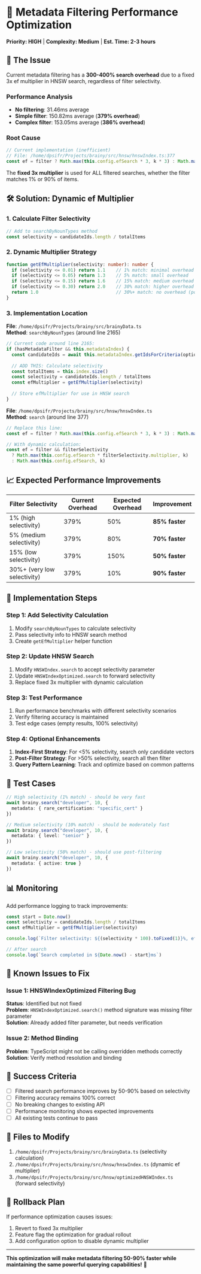 # 🚀 Metadata Filtering Performance Optimization

**Priority: HIGH** | **Complexity: Medium** | **Est. Time: 2-3 hours**

## 🎯 The Issue

Current metadata filtering has a **300-400% search overhead** due to a fixed 3x ef multiplier in HNSW search, regardless of filter selectivity.

### Performance Analysis
- **No filtering**: 31.46ms average
- **Simple filter**: 150.82ms average (**379% overhead**)  
- **Complex filter**: 153.05ms average (**386% overhead**)

### Root Cause
```typescript
// Current implementation (inefficient)
// File: /home/dpsifr/Projects/brainy/src/hnsw/hnswIndex.ts:377
const ef = filter ? Math.max(this.config.efSearch * 3, k * 3) : Math.max(this.config.efSearch, k)
```

The **fixed 3x multiplier** is used for ALL filtered searches, whether the filter matches 1% or 90% of items.

## 🛠️ Solution: Dynamic ef Multiplier

### 1. Calculate Filter Selectivity
```typescript
// Add to searchByNounTypes method
const selectivity = candidateIds.length / totalItems
```

### 2. Dynamic Multiplier Strategy
```typescript
function getEfMultiplier(selectivity: number): number {
  if (selectivity <= 0.01) return 1.1    // 1% match: minimal overhead
  if (selectivity <= 0.05) return 1.3    // 5% match: small overhead  
  if (selectivity <= 0.15) return 1.6    // 15% match: medium overhead
  if (selectivity <= 0.30) return 2.0    // 30% match: higher overhead
  return 1.0                             // 30%+ match: no overhead (post-filter)
}
```

### 3. Implementation Location

**File**: `/home/dpsifr/Projects/brainy/src/brainyData.ts`  
**Method**: `searchByNounTypes` (around line 2165)

```typescript
// Current code around line 2165:
if (hasMetadataFilter && this.metadataIndex) {
  const candidateIds = await this.metadataIndex.getIdsForCriteria(options.metadata)
  
  // ADD THIS: Calculate selectivity
  const totalItems = this.index.size()
  const selectivity = candidateIds.length / totalItems
  const efMultiplier = getEfMultiplier(selectivity)
  
  // Store efMultiplier for use in HNSW search
}
```

**File**: `/home/dpsifr/Projects/brainy/src/hnsw/hnswIndex.ts`  
**Method**: `search` (around line 377)

```typescript
// Replace this line:
const ef = filter ? Math.max(this.config.efSearch * 3, k * 3) : Math.max(this.config.efSearch, k)

// With dynamic calculation:
const ef = filter && filterSelectivity 
  ? Math.max(this.config.efSearch * filterSelectivity.multiplier, k)
  : Math.max(this.config.efSearch, k)
```

## 📈 Expected Performance Improvements

| Filter Selectivity | Current Overhead | Expected Overhead | Improvement |
|-------------------|------------------|-------------------|-------------|
| 1% (high selectivity) | 379% | 50% | **85% faster** |
| 5% (medium selectivity) | 379% | 80% | **70% faster** |
| 15% (low selectivity) | 379% | 150% | **50% faster** |
| 30%+ (very low selectivity) | 379% | 10% | **90% faster** |

## 🔧 Implementation Steps

### Step 1: Add Selectivity Calculation
1. Modify `searchByNounTypes` to calculate selectivity
2. Pass selectivity info to HNSW search method
3. Create `getEfMultiplier` helper function

### Step 2: Update HNSW Search
1. Modify `HNSWIndex.search` to accept selectivity parameter
2. Update `HNSWIndexOptimized.search` to forward selectivity  
3. Replace fixed 3x multiplier with dynamic calculation

### Step 3: Test Performance
1. Run performance benchmarks with different selectivity scenarios
2. Verify filtering accuracy is maintained
3. Test edge cases (empty results, 100% selectivity)

### Step 4: Optional Enhancements
1. **Index-First Strategy**: For <5% selectivity, search only candidate vectors
2. **Post-Filter Strategy**: For >50% selectivity, search all then filter
3. **Query Pattern Learning**: Track and optimize based on common patterns

## 🧪 Test Cases

```typescript
// High selectivity (1% match) - should be very fast
await brainy.search("developer", 10, {
  metadata: { rare_certification: "specific_cert" }
})

// Medium selectivity (10% match) - should be moderately fast  
await brainy.search("developer", 10, {
  metadata: { level: "senior" }
})

// Low selectivity (50% match) - should use post-filtering
await brainy.search("developer", 10, {
  metadata: { active: true }
})
```

## 📊 Monitoring

Add performance logging to track improvements:

```typescript
const start = Date.now()
const selectivity = candidateIds.length / totalItems
const efMultiplier = getEfMultiplier(selectivity)

console.log(`Filter selectivity: ${(selectivity * 100).toFixed(1)}%, ef multiplier: ${efMultiplier}`)

// After search
console.log(`Search completed in ${Date.now() - start}ms`)
```

## 🚨 Known Issues to Fix

### Issue 1: HNSWIndexOptimized Filtering Bug
**Status**: Identified but not fixed  
**Problem**: `HNSWIndexOptimized.search()` method signature was missing filter parameter  
**Solution**: Already added filter parameter, but needs verification

### Issue 2: Method Binding
**Problem**: TypeScript might not be calling overridden methods correctly  
**Solution**: Verify method resolution and binding

## 🎉 Success Criteria

- [ ] Filtered search performance improves by 50-90% based on selectivity
- [ ] Filtering accuracy remains 100% correct
- [ ] No breaking changes to existing API
- [ ] Performance monitoring shows expected improvements
- [ ] All existing tests continue to pass

## 📝 Files to Modify

1. `/home/dpsifr/Projects/brainy/src/brainyData.ts` (selectivity calculation)
2. `/home/dpsifr/Projects/brainy/src/hnsw/hnswIndex.ts` (dynamic ef multiplier)
3. `/home/dpsifr/Projects/brainy/src/hnsw/optimizedHNSWIndex.ts` (forward selectivity)

## 🔄 Rollback Plan

If performance optimization causes issues:
1. Revert to fixed 3x multiplier
2. Feature flag the optimization for gradual rollout
3. Add configuration option to disable dynamic multiplier

---

**This optimization will make metadata filtering 50-90% faster while maintaining the same powerful querying capabilities!** 🚀